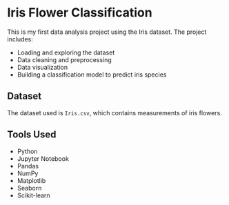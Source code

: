 # Iris Flower Classification

This is my first data analysis project using the Iris dataset. The project includes:

- Loading and exploring the dataset
- Data cleaning and preprocessing
- Data visualization
- Building a classification model to predict iris species

## Dataset

The dataset used is `Iris.csv`, which contains measurements of iris flowers.

## Tools Used

- Python
- Jupyter Notebook
- Pandas
- NumPy
- Matplotlib
- Seaborn
- Scikit-learn
